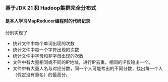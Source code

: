 ### 基于JDK 21 和 Hadoop集群完全分布式
#### 是本人学习MapReducer编程时的代码记录

分别实现了
* 统计文件中每个单词出现的次数
*	统计文件中每一个字符出现的次数
*	统计文件中字母和非字母出现的次数
*	文件中有大量相同或不同的IP地址，进行IP去重，相同的IP仅输出一个。
*	文件中有大量人名与对应分数，同一个人可能考出的不同分数，找出每一个人（假定没有重名）的最高分。
